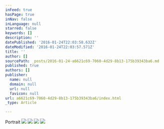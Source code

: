 ```yaml
---
inFeed: true
hasPage: true
inNav: false
inLanguage: null
starred: false
keywords: []
description: ''
datePublished: '2016-01-24T22:03:58.632Z'
dateModified: '2016-01-24T22:03:57.571Z'
title: ''
author: []
sourcePath: _posts/2016-01-24-a6621c69-7060-4d29-8b13-175b39343ba6.md
published: true
authors: []
publisher:
  name: null
  domain: null
  url: null
  favicon: null
url: a6621c69-7060-4d29-8b13-175b39343ba6/index.html
_type: Article

---
```

Portrait
![](https://s3-us-west-2.amazonaws.com/the-grid-img/p/6b2f925fb6a77ff191d3d77566e6e647052c3de0.jpg)
![](https://s3-us-west-2.amazonaws.com/the-grid-img/p/2685f4f2a29632dce4a709532a5311cc46b4113b.jpg)
![](https://s3-us-west-2.amazonaws.com/the-grid-img/p/eddbc1964868e7d4849d9f7a5312ccdd781d6dfe.jpg)
![](https://the-grid-user-content.s3-us-west-2.amazonaws.com/9f483024-a8e9-4e6d-9057-f1daf0eec3d8.jpg)